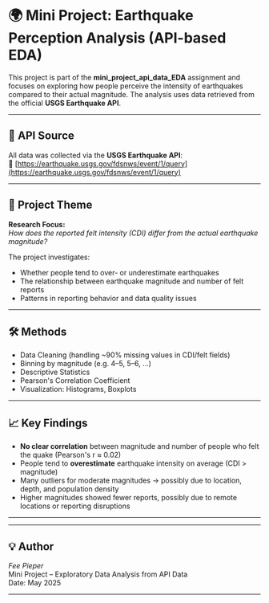 # 🌍 Mini Project: Earthquake Perception Analysis (API-based EDA)

This project is part of the **mini_project_api_data_EDA** assignment and focuses on exploring how people perceive the intensity of earthquakes compared to their actual magnitude. The analysis uses data retrieved from the official **USGS Earthquake API**.

---

## 🔗 API Source

All data was collected via the **USGS Earthquake API**:  
📎 [https://earthquake.usgs.gov/fdsnws/event/1/query](https://earthquake.usgs.gov/fdsnws/event/1/query)

---

## 🎯 Project Theme

**Research Focus:**  
*How does the reported felt intensity (CDI) differ from the actual earthquake magnitude?*

The project investigates:
- Whether people tend to over- or underestimate earthquakes
- The relationship between earthquake magnitude and number of felt reports
- Patterns in reporting behavior and data quality issues

---

## 🛠️ Methods

- Data Cleaning (handling ~90% missing values in CDI/felt fields)
- Binning by magnitude (e.g. 4–5, 5–6, …)
- Descriptive Statistics
- Pearson's Correlation Coefficient
- Visualization: Histograms, Boxplots

---

## 📈 Key Findings

- **No clear correlation** between magnitude and number of people who felt the quake (Pearson's r ≈ 0.02)
- People tend to **overestimate** earthquake intensity on average (CDI > magnitude)
- Many outliers for moderate magnitudes → possibly due to location, depth, and population density
- Higher magnitudes showed fewer reports, possibly due to remote locations or reporting disruptions

---


---

## 💡 Author

*Fee Pieper*  
Mini Project – Exploratory Data Analysis from API Data  
Date: May 2025

---

